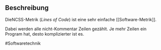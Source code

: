 ## Beschreibung
DieNCSS-Metrik (*Lines of Code*) ist eine sehr einfache [[Software-Metrik]].

Dabei werden alle nicht-Kommentar Zeilen gezählt.
Je mehr Zeilen ein Program hat, desto komplizierter ist es.


#Softwaretechnik 